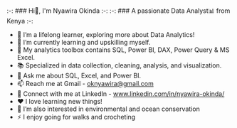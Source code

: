  :-: ###   Hi👋, I'm Nyawira Okinda  :-: 
<ins></ins>
 :-: ###  A passionate Data Analyst📊 from Kenya    :-:
- 🔭 I’m a lifelong learner, exploring more about Data Analytics!
- 🌱 I’m currently learning and upskilling myself.
- 🧰 My analytics toolbox contains SQL, Power BI, DAX, Power Query & MS Excel.
- 📚 Specialized in data collection, cleaning, analysis, and visualization.
- 💬 Ask me about SQL, Excel, and Power BI.
- 📫 Reach me at Gmail - oknyawira@gmail.com
- 🔗 Connect with me at LinkedIn - www.linkedin.com/in/nyawira-okinda/
- ❤️ I love learning new things!
- 👀 I’m also interested in environmental and ocean conservation
- ⚡ I enjoy going for walks and crocheting 


